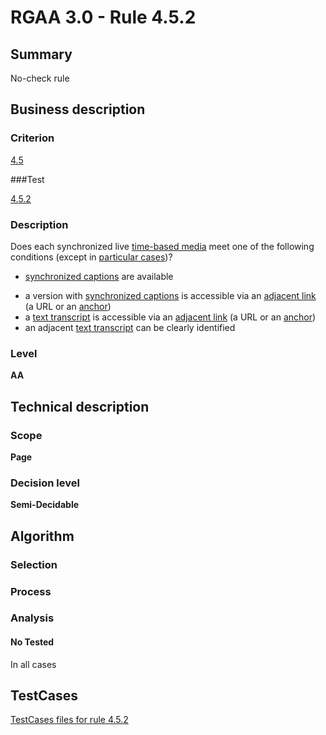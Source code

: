 # RGAA 3.0 -  Rule 4.5.2

## Summary

No-check rule

## Business description

### Criterion

[4.5](http://asqatasun.github.io/RGAA--3.0--EN/RGAA3.0_Criteria_English_version_v1.html#crit-4-5)

###Test

[4.5.2](http://asqatasun.github.io/RGAA--3.0--EN/RGAA3.0_Criteria_English_version_v1.html#test-4-5-2)

### Description
Does each synchronized
    live <a href="http://asqatasun.github.io/RGAA--3.0--EN/RGAA3.0_Glossary_English_version_v1.html#mMediaTemp">time-based
  media</a> meet one of the following conditions (except
    in <a title="Particular cases for criterion 4.5" href="http://asqatasun.github.io/RGAA--3.0--EN/RGAA3.0_Particular_cases_English_version_v1.html#cpCrit4-">particular cases</a>)?
    <ul><li> <a href="http://asqatasun.github.io/RGAA--3.0--EN/RGAA3.0_Glossary_English_version_v1.html#mSsTitreSynchro">synchronized
    captions</a> are available</li>
  <li> a version with <a href="http://asqatasun.github.io/RGAA--3.0--EN/RGAA3.0_Glossary_English_version_v1.html#mSsTitreSynchro">synchronized
    captions</a> is accessible via an <a href="http://asqatasun.github.io/RGAA--3.0--EN/RGAA3.0_Glossary_English_version_v1.html#mLienAdj">adjacent
    link</a> (a URL or an  <a href="http://asqatasun.github.io/RGAA--3.0--EN/RGAA3.0_Glossary_English_version_v1.html#mAncreNom">anchor</a>)</li>
  <li> a <a href="http://asqatasun.github.io/RGAA--3.0--EN/RGAA3.0_Glossary_English_version_v1.html#mTranscriptTextuel">text
    transcript</a> is accessible via an <a href="http://asqatasun.github.io/RGAA--3.0--EN/RGAA3.0_Glossary_English_version_v1.html#mLienAdj">adjacent
    link</a> (a URL or an  <a href="http://asqatasun.github.io/RGAA--3.0--EN/RGAA3.0_Glossary_English_version_v1.html#mAncreNom">anchor</a>)</li>
  <li>an adjacent <a href="http://asqatasun.github.io/RGAA--3.0--EN/RGAA3.0_Glossary_English_version_v1.html#mTranscriptTextuel">text
    transcript</a> can be clearly identified</li>
    </ul> 


### Level

**AA**

## Technical description

### Scope

**Page**

### Decision level

**Semi-Decidable**

## Algorithm

### Selection

### Process

### Analysis

#### No Tested 

In all cases



##  TestCases 

[TestCases files for rule 4.5.2](https://gitlab.com/asqatasun/Asqatasun/-/tree/master/rules/rules-rgaa3.0/src/test/resources/testcases/rgaa30/Rgaa30Rule040502/) 


